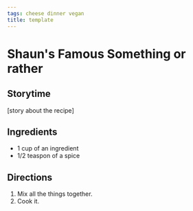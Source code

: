 ```yaml
---
tags: cheese dinner vegan
title: template
---
```


# Shaun's Famous Something or rather

## Storytime
[story about the recipe]

## Ingredients
* 1 cup of an ingredient
* 1/2 teaspon of a spice

## Directions
1. Mix all the things together.
2. Cook it.
